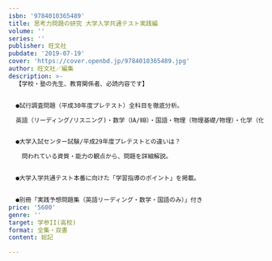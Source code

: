 ```yaml
---
isbn: '9784010365489'
title: 思考力問題の研究 大学入学共通テスト実践編
volume: ''
series: ''
publisher: 旺文社
pubdate: '2019-07-19'
cover: 'https://cover.openbd.jp/9784010365489.jpg'
author: 旺文社／編集
description: >-
  【学校・塾の先生、教育関係者、必読内容です】


  ●試行調査問題（平成30年度プレテスト）全科目を徹底分析。

  英語（リーディング/リスニング)・数学（ⅠA/ⅡB）・国語・物理（物理基礎/物理）・化学（化学基礎/化学）・生物（生物基礎/生物）・地学（地学基礎/地学）・日本史・世界史・地理・現代社会・倫理・政治･経済


  ●大学入試センター試験/平成29年度プレテストとの違いは？

  　問われている資質・能力の観点から、問題を詳細解説。


  ●大学入学共通テスト本番に向けた「学習指導のポイント」を掲載。


  ●別冊「実践予想問題集（英語リーディング・数学・国語のみ）」付き
price: '5600'
genre: ''
target: 学参II(高校)
format: 全集・双書
content: 総記

---
```

